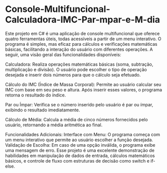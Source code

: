 # Console-Multifuncional-Calculadora-IMC-Par-mpar-e-M-dia
Este projeto em C# é uma aplicação de console multifuncional que oferece quatro ferramentas úteis, todas acessíveis a partir de um menu interativo. O programa é simples, mas eficaz para cálculos e verificações matemáticas básicas, facilitando a interação do usuário com diferentes operações. A seguir, uma visão geral das funcionalidades disponíveis:

Calculadora: Realiza operações matemáticas básicas (soma, subtração, multiplicação e divisão). O usuário pode escolher o tipo de operação desejada e inserir dois números para que o cálculo seja efetuado.

Cálculo do IMC (Índice de Massa Corporal): Permite ao usuário calcular seu IMC com base em seu peso e altura. Após inserir esses valores, o programa retorna o resultado do índice.

Par ou Ímpar: Verifica se o número inserido pelo usuário é par ou ímpar, exibindo o resultado imediatamente.

Cálculo de Média: Calcula a média de cinco números fornecidos pelo usuário, retornando a média aritmética ao final.

Funcionalidades Adicionais:
Interface com Menu: O programa começa com um menu interativo que permite ao usuário escolher a função desejada.
Validação de Escolha: Em caso de uma opção inválida, o programa exibe uma mensagem de erro.
Esse projeto é uma excelente demonstração de habilidades em manipulação de dados de entrada, cálculos matemáticos básicos, e controle de fluxo com estruturas de decisão como switch e if-else.
